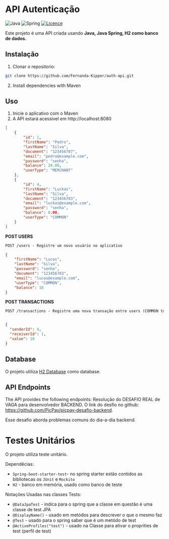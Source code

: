 # API Autenticação

![Java](https://img.shields.io/badge/java-%23ED8B00.svg?style=for-the-badge&logo=openjdk&logoColor=white)
![Spring](https://img.shields.io/badge/spring-%236DB33F.svg?style=for-the-badge&logo=spring&logoColor=white)
[![Licence](https://img.shields.io/github/license/Ileriayo/markdown-badges?style=for-the-badge)](./LICENSE)

Este projeto é uma API criada usando **Java, Java Spring, H2 como banco de dados.**

## Instalação

1. Clonar o repositorio:

```bash
git clone https://github.com/Fernanda-Kipper/auth-api.git
```

2. Install dependencies with Maven

## Uso

1. Inicie o aplicativo com o Maven
2. A API estará acessível em http://localhost:8080

```json
[
    {
        "id": 1,
        "firstName": "Pedro",
        "lastName": "Silva",
        "document": "123456787",
        "email": "pedro@example.com",
        "password": "senha",
        "balance": 20.00,
        "userType": "MERCHANT"
    },
    {
        "id": 4,
        "firstName": "Luckas",
        "lastName": "Silva",
        "document": "123456783",
        "email": "luckas@example.com",
        "password": "senha",
        "balance": 0.00,
        "userType": "COMMON"
    }
]
```

**POST USERS**
```markdown
POST /users - Registre um novo usuário no aplicativo
```
```json
{
    "firstName": "Lucas",
    "lastName": "Silva",
    "password": "senha",
    "document": "123456783",
    "email": "lucas@example.com",
    "userType": "COMMON",
    "balance": 10
}
```

**POST TRANSACTIONS**
```markdown
POST /transactions - Registre uma nova transação entre users (COMMON to COMMON or COMMON to MERCHANT)
```

```json

{
  "senderId": 4,
  "receiverId": 1,
  "value": 10
}
```

## Database
O projeto utiliza [H2 Database](https://www.h2database.com/html/tutorial.html) como database.

## API Endpoints
The API provides the following endpoints:
Resolução do DESAFIO REAL de VAGA para desenvolvedor BACKEND. 
O link do desfio no github: https://github.com/PicPay/picpay-desafio-backend.

Esse desafio aborda problemas comuns do dia-a-dia backend.

# Testes Unitários
O projeto utiliza teste unitário. 

Dependêcias: 
* `Spring-boot-starter-test`- no spring starter estão contidos as bibliotecas os `JUnit` e `Mockito`
* `H2` - banco em memória, usado como banco de teste 

Notações Usadas nas classes Tests: 
* `@DataJpaTest` - indíca para o spring que a classe em questão é uma classe de test JPA
* `@DisplayName()` - usado em metódos para descrever o que o mesmo faz  
* `@Test` - usado para o spring saber que é um metódo de test
* `@ActiveProfiles("test")` - usado na Classe para ativar o proprities de test (perfil de test)
